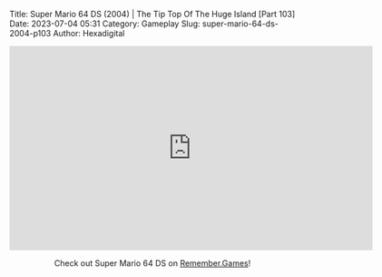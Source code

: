 Title: Super Mario 64 DS (2004) | The Tip Top Of The Huge Island [Part 103]
Date: 2023-07-04 05:31
Category: Gameplay
Slug: super-mario-64-ds-2004-p103
Author: Hexadigital

<center><iframe src="https://www.youtube.com/embed/nifHCmKz5p0?feature=oembed" allow="accelerometer; autoplay; encrypted-media; gyroscope; picture-in-picture" width="640" height="360" frameborder="0"></iframe>

Check out Super Mario 64 DS on [Remember.Games](https://remember.games/game/2250/super-mario-64-ds/)!</center>